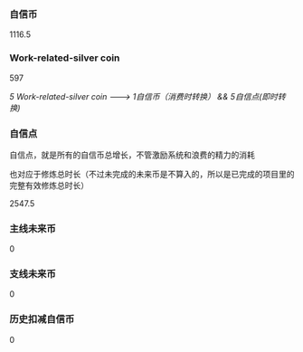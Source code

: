 ### 自信币
1116.5

### Work-related-silver coin
597

_5 Work-related-silver coin ---> 1自信币（消费时转换） && 5自信点(即时转换)_

### 自信点
自信点，就是所有的自信币总增长，不管激励系统和浪费的精力的消耗

也对应于修炼总时长（不过未完成的未来币是不算入的，所以是已完成的项目里的完整有效修炼总时长）

2547.5

### 主线未来币
0

### 支线未来币
0

### 历史扣减自信币
0
